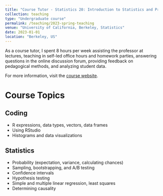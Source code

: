 ```yaml
---
title: "Course Tutor - Statistics 20: Introduction to Statistics and Probability"
collection: teaching
type: "Undergraduate course"
permalink: /teaching/2023-spring-teaching
venue: "University of California, Berkeley, Statistics"
date: 2023-01-01
location: "Berkeley, US"
---
```


As a course tutor, I spent 8 hours per week assisting the professor at lectures, teaching in self-led office hours and homework parties, answering questions in the online discussion forum, providing feedback on pedagogical methods, and analyzing student data.

For more information, visit the [course website](https://www.stat20.org/).

Course Topics
======

Coding
------
*   R expressions, data types, vectors, data frames
*   Using RStudio
*   Histograms and data visualizations

Statistics
------
*   Probability (expectation, variance, calculating chances)
*   Sampling, bootstrapping, and A/B testing
*   Confidence intervals
*   Hypothesis testing
*   Simple and multiple linear regression, least squares
*   Determining causality